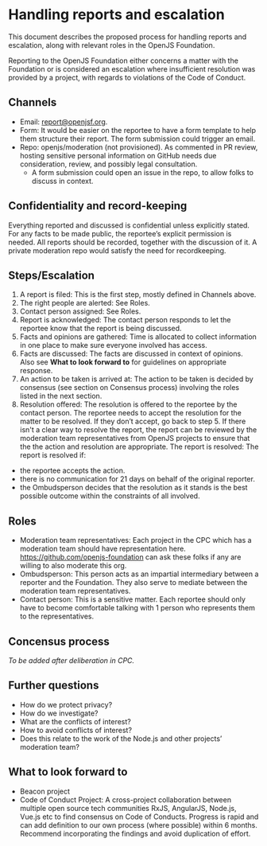 # Handling reports and escalation
This document describes the proposed process for handling reports and escalation, along with relevant roles in the OpenJS Foundation.

Reporting to the OpenJS Foundation either concerns a matter with the Foundation or is considered an escalation where insufficient resolution was provided by a project, with regards to violations of the Code of Conduct.

## Channels
* Email: report@openjsf.org.
* Form: It would be easier on the reportee to have a form template to help them structure their report. The form submission could trigger an email.
* Repo: openjs/moderation (not provisioned). As commented in PR review, hosting sensitive personal information on GitHub needs due consideration, review, and possibly legal consultation.
  * A form submission could open an issue in the repo, to allow folks to discuss in context.
## Confidentiality and record-keeping
Everything reported and discussed is confidential unless explicitly stated. For any facts to be made public, the reportee’s explicit permission is needed. All reports should be recorded, together with the discussion of it. A private moderation repo would satisfy the need for recordkeeping.
## Steps/Escalation
1. A report is filed: This is the first step, mostly defined in Channels above.
2. The right people are alerted: See Roles.
3. Contact person assigned: See Roles.
4. Report is acknowledged: The contact person responds to let the reportee know that the report is being discussed.
5. Facts and opinions are gathered: Time is allocated to collect information in one place to make sure everyone involved has access.
6. Facts are discussed: The facts are discussed in context of opinions. Also see **What to look forward to** for guidelines on appropriate response.
7. An action to be taken is arrived at: The action to be taken is decided by consensus (see section on Consensus process) involving the roles listed in the next section.
8. Resolution offered: The resolution is offered to the reportee by the contact person. The reportee needs to accept the resolution for the matter to be resolved. If they don’t accept, go back to step 5. If there isn't a clear way to resolve the report, the report can be reviewed by the moderation team representatives from OpenJS projects to ensure that the the action and resolution are appropriate.
The report is resolved: The report is resolved if:
* the reportee accepts the action.
* there is no communication for 21 days on behalf of the original reporter.
* the Ombudsperson decides that the resolution as it stands is the best possible outcome within the constraints of all involved.
## Roles
* Moderation team representatives: Each project in the CPC which has a moderation team should have representation here. https://github.com/openjs-foundation can ask these folks if any are willing to also moderate this org.
* Ombudsperson: This person acts as an impartial intermediary between a reporter and the Foundation. They also serve to mediate between the moderation team representatives.
* Contact person: This is a sensitive matter. Each reportee should only have to become comfortable talking with 1 person who represents them to the representatives.
## Concensus process
_To be added after deliberation in CPC._
## Further questions
* How do we protect privacy?
* How do we investigate?
* What are the conflicts of interest?
* How to avoid conflicts of interest?
* Does this relate to the work of the Node.js and other projects’ moderation team?
## What to look forward to
* Beacon project
* Code of Conduct Project: A cross-project collaboration between multiple open source tech communities RxJS, AngularJS, Node.js, Vue.js etc to find consensus on Code of Conducts. Progress is rapid and can add definition to our own process (where possible) within 6 months. Recommend incorporating the findings and avoid duplication of effort.
